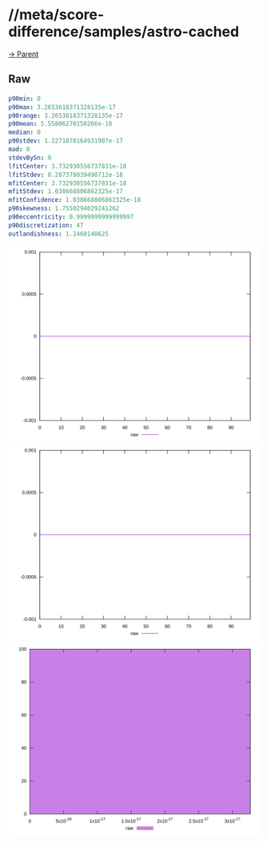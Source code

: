 
# //meta/score-difference/samples/astro-cached

[→ Parent](../..)


## Raw


```yaml
p90min: 0
p90max: 3.2653618371328135e-17
p90range: 3.2653618371328135e-17
p90mean: 5.55806270150266e-18
median: 0
p90stdev: 1.2271870164931907e-17
mad: 0
stdevBySn: 0
lfitCenter: 3.732930556737831e-18
lfitStdev: 8.287378039490712e-18
mfitCenter: 3.732930556737831e-18
mfitStdev: 1.038668806862325e-17
mfitConfidence: 1.038668806862325e-18
p90skewness: 1.7550294029241262
p90eccentricity: 0.9999999999999997
p90discretization: 47
outlandishness: 1.2460140625

```

![PLOT: raw-values](./raw/values.svg)![PLOT: raw-sorted](./raw/sorted.svg)![PLOT: raw-histogram](./raw/histogram.svg)